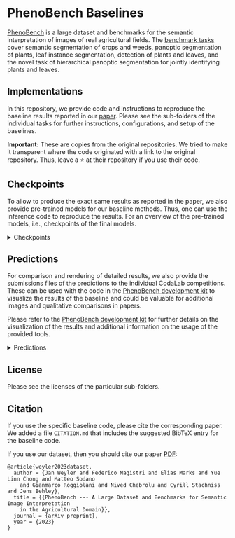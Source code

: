 # PhenoBench Baselines

[PhenoBench](https://www.phenobench.org) is a large dataset and benchmarks for the semantic interpretation of images of real agricultural fields. The [benchmark tasks](https://www.phenobench.org/benchmarks.html) cover semantic segmentation of crops and weeds, panoptic segmentation of plants, leaf instance segmentation, detection of plants and leaves, and the novel task of hierarchical panoptic segmentation for jointly identifying plants and leaves.

## Implementations

In this repository, we provide code and instructions to reproduce the baseline results reported in our [paper](https://arxiv.org/pdf/2306.04557.pdf). Please see the sub-folders of the individual tasks for further instructions, configurations, and setup of the baselines.

**Important:** These are copies from the original repositories. We tried to make it transparent where the code originated with a link to the original repository. Thus, leave a :star: at their repository if you use their code.

## Checkpoints

To allow to produce the exact same results as reported in the paper, we also provide pre-trained models for our baseline methods. Thus, one can use the inference code to reproduce the results. For an overview of the pre-trained models, i.e., checkpoints of the final models.

<details>
<summary>Checkpoints</summary>
<table>
<tr><th>Task</th><th>Approach</th><th>Checkpoint</th></tr>
<tr><td>Semantic Segmentation</td><td>ERFNet</td><td><a href="https://www.ipb.uni-bonn.de/html/projects/phenobench/semantic_segmentation/semantic-seg-erfnet.ckpt">Download</a></td></tr>
<tr><td>Semantic Segmentation</td><td>DeepLabV3+</td><td><a href="https://www.ipb.uni-bonn.de/html/projects/phenobench/semantic_segmentation/semantic-seg-deeplab.ckpt">Download</a></td></tr>
<tr><td></td><td></td><td></td></tr>
<tr><td>Panoptic Segmentation</td><td>Mask R-CNN</td><td><a href="https://www.ipb.uni-bonn.de/html/projects/phenobench/rcnn/panoptic_segmentation/last.pt">Download</a></td></tr>
<tr><td>Panoptic Segmentation</td><td>Panoptic DeepLab</td><td><a href="https://www.ipb.uni-bonn.de/html/projects/phenobench/panoptic_segmentation/PanopticDeeplab/model.pth">Download</a></td></tr>
<tr><td>Panoptic Segmentation</td><td>Mask2Former</td><td><a href="https://www.ipb.uni-bonn.de/html/projects/phenobench/panoptic_segmentation/Mask2former/model.pth">Download</a></td></tr>
<tr><td></td><td></td><td></td></tr>
<tr><td>Leaf Instance Segmentation</td><td>Mask R-CNN</td><td><a href="https://www.ipb.uni-bonn.de/html/projects/phenobench/rcnn/leaf_instance_segmentation/last.pt">Download</a></td></tr>
<tr><td>Leaf Instance Segmentation</td><td>Mask2Former</td><td><a href="https://www.ipb.uni-bonn.de/html/projects/phenobench/leaf_instance_segmentation/Mask2former/model.pth">Download</a></td></tr>
<tr><td></td><td></td><td></td></tr>
<tr><td>Hierarchical Panoptic Segmentation</td><td>Weyler et al.</td><td><a href="https://www.ipb.uni-bonn.de/html/projects/phenobench/hierarchical/weyler/weyler_checkpoint_0381.pth">Download</a></td></tr>
<tr><td>Hierarchical Panoptic Segmentation</td><td>HAPT</td><td><a href="https://drive.google.com/drive/folders/1BctpWMAALU0l6pTvo1e6Mxs8PWplNioT?usp=sharing">Download</a></td></tr>
<tr><td></td><td></td><td></td></tr>
<tr><td>Plant Detection</td><td>Faster R-CNN</td><td><a href="https://www.ipb.uni-bonn.de/html/projects/phenobench/rcnn/plant_detection/last.pt">Download</a></td></tr>
<tr><td>Plant Detection</td><td>Mask R-CNN</td><td><a href="https://www.ipb.uni-bonn.de/html/projects/phenobench/rcnn/plant_detection/last.pt">Download</a></td></tr>
<tr><td>Plant Detection</td><td>YOLOv7</td><td><a href="https://www.ipb.uni-bonn.de/html/projects/phenobench/plant_detection/YOLOv7/yolov7_plant_detection.pt">Download</a></td></tr>
<tr><td></td><td></td><td></td></tr>
<tr><td>Leaf Detection</td><td>Faster R-CNN</td><td><a href="https://www.ipb.uni-bonn.de/html/projects/phenobench/rcnn/leaf_detection/last.pt">Download</a></td></tr>
<tr><td>Leaf Detection</td><td>Mask R-CNN</td><td><a href="https://www.ipb.uni-bonn.de/html/projects/phenobench/rcnn/leaf_detection/last.pt">Download</a></td></tr>
<tr><td>Leaf Detection</td><td>YOLOv7</td><td><a href="https://www.ipb.uni-bonn.de/html/projects/phenobench/leaf_detection/YOLOv7/yolov7_leaf_detection.pt">Download</a></td></tr>
</table>
</details>

## Predictions

For comparison and rendering of detailed results, we also provide the submissions files of the predictions to the individual CodaLab competitions. These can be used with the code in the [PhenoBench development kit](https://www.github.com/PRBonn/phenobench) to visualize the results of the baseline and could be valuable for additional images and qualitative comparisons in papers.

Please refer to the [PhenoBench development kit](https://www.github.com/PRBonn/phenobench) for further details on the visualization of the results and additional information on the usage of the provided tools.

<details>
<summary>Predictions</summary>
<table>
<tr><th>Task</th><th>Approach</th><th>Validation</th><th>Test</th></tr>
<tr><td>Semantic Segmentation</td><td>ERFNet</td><td><a href="https://www.ipb.uni-bonn.de/html/projects/phenobench/semantic_segmentation/predictions/erfnet/erfnet-val.zip">Download</a></td><td><a href="https://www.ipb.uni-bonn.de/html/projects/phenobench/semantic_segmentation/predictions/erfnet/erfnet-test.zip">Download</a></td></tr>
<tr><td>Semantic Segmentation</td><td>DeepLabV3+</td><td><a href="https://www.ipb.uni-bonn.de/html/projects/phenobench/semantic_segmentation/predictions/deeplab/deeplab-val.zip">Download</a></td><td><a href="https://www.ipb.uni-bonn.de/html/projects/phenobench/semantic_segmentation/predictions/deeplab/deeplab-test.zip">Download</a></td></tr>
<tr><td></td><td></td><td></td><td></td></tr>
<tr><td>Panoptic Segmentation</td><td>Mask R-CNN</td><td><a href="https://www.ipb.uni-bonn.de/html/projects/phenobench/panoptic_segmentation/predictions/maskrcnn-val.zip">Download</a></td><td><a href="https://www.ipb.uni-bonn.de/html/projects/phenobench/panoptic_segmentation/predictions/maskrcnn-test.zip">Download</a></td></tr>
<tr><td>Panoptic Segmentation</td><td>Panoptic DeepLab</td><td><a href="https://www.ipb.uni-bonn.de/html/projects/phenobench/panoptic_segmentation/predictions/panopticdeeplab-val.zip">Download</a></td><td><a href="https://www.ipb.uni-bonn.de/html/projects/phenobench/panoptic_segmentation/predictions/panopticdeeplab-test.zip">Download</a></td></tr>
<tr><td>Panoptic Segmentation</td><td>Mask2Former</td><td><a href="https://www.ipb.uni-bonn.de/html/projects/phenobench/panoptic_segmentation/predictions/mask2former-val.zip">Download</a></td><td><a href="https://www.ipb.uni-bonn.de/html/projects/phenobench/panoptic_segmentation/predictions/mask2former-test.zip">Download</a></td></tr>
<tr><td></td><td></td><td></td><td></td></tr>
<tr><td>Leaf Instance Segmentation</td><td> Mask R-CNN</td><td><a href="https://www.ipb.uni-bonn.de/html/projects/phenobench/leaf_instance_segmentation/predictions/maskrcnn-val.zip">Download</a></td><td><a href="https://www.ipb.uni-bonn.de/html/projects/phenobench/leaf_instance_segmentation/predictions/maskrcnn-test.zip">Download</a></td></tr>
<tr><td>Leaf Instance Segmentation</td><td>Mask2Former</td><td><a href="https://www.ipb.uni-bonn.de/html/projects/phenobench/leaf_instance_segmentation/predictions/mask2former-val.zip">Download</a></td><td><a href="https://www.ipb.uni-bonn.de/html/projects/phenobench/leaf_instance_segmentation/predictions/mask2former-test.zip">Download</a></td></tr>
<tr><td></td><td></td><td></td><td></td></tr>
<tr><td>Hierarchical Panoptic Segmentation</td><td>Weyler et al.</td><td><a href="https://www.ipb.uni-bonn.de/html/projects/phenobench/hierarchical/predictions/weyler-val.zip">Download</a></td><td><a href="https://www.ipb.uni-bonn.de/html/projects/phenobench/hierarchical/predictions/weyler-test.zip">Download</a></td></tr>
<tr><td>Hierarchical Panoptic Segmentation</td><td>HAPT</td><td><a href="https://www.ipb.uni-bonn.de/html/projects/phenobench/hierarchical/predictions/hapt-val.zip">Download</a></td><td><a href="https://www.ipb.uni-bonn.de/html/projects/phenobench/hierarchical/predictions/hapt-test.zip">Download</a></td></tr>
<tr><td></td><td></td><td></td><td></td></tr>
<tr><td>Plant Detection</td><td>Faster R-CNN</td><td><a href="https://www.ipb.uni-bonn.de/html/projects/phenobench/plant_detection/predictions/fastrcnn-val.zip">Download</a></td><td><a href="https://www.ipb.uni-bonn.de/html/projects/phenobench/plant_detection/predictions/fastrcnn-test.zip">Download</a></td></tr>
<tr><td>Plant Detection</td><td>Mask R-CNN</td><td><a href="https://www.ipb.uni-bonn.de/html/projects/phenobench/plant_detection/predictions/maskrcnn-val.zip">Download</a></td><td><a href="https://www.ipb.uni-bonn.de/html/projects/phenobench/plant_detection/predictions/maskrcnn-test.zip">Download</a></td></tr>
<tr><td>Plant Detection</td><td>YOLOv7</td><td><a href="https://www.ipb.uni-bonn.de/html/projects/phenobench/plant_detection/predictions/yolov7-val.zip">Download</a></td><td><a href="https://www.ipb.uni-bonn.de/html/projects/phenobench/plant_detection/predictions/yolov7-test.zip">Download</a></td></tr>
<tr><td></td><td></td><td></td><td></td></tr>
<tr><td>Leaf Detection</td><td>Faster R-CNN</td><td><a href="https://www.ipb.uni-bonn.de/html/projects/phenobench/leaf_detection/predictions/fastrcnn-val.zip">Download</a></td><td><a href="https://www.ipb.uni-bonn.de/html/projects/phenobench/leaf_detection/predictions/fastrcnn-test.zip">Download</a></td></tr>
<tr><td>Leaf Detection</td><td>Mask R-CNN</td><td><a href="https://www.ipb.uni-bonn.de/html/projects/phenobench/leaf_detection/predictions/maskrcnn-val.zip">Download</a></td><td><a href="https://www.ipb.uni-bonn.de/html/projects/phenobench/leaf_detection/predictions/maskrcnn-test.zip">Download</a></td></tr>
<tr><td>Leaf Detection</td><td>YOLOv7</td><td><a href="https://www.ipb.uni-bonn.de/html/projects/phenobench/leaf_detection/predictions/yolov7-val.zip">Download</a></td><td><a href="https://www.ipb.uni-bonn.de/html/projects/phenobench/leaf_detection/predictions/yolov7-test.zip">Download</a></td></tr>
</table>
</details>

## License

Please see the licenses of the particular sub-folders.

## Citation

If you use the specific baseline code, please cite the corresponding paper. We added a file `CITATION.md` that includes the suggested BibTeX entry for the baseline code.

If you use our dataset, then you should cite our paper [PDF](https://www.ipb.uni-bonn.de/wp-content/papercite-data/pdf/weyler2023arxiv.pdf):

```
@article{weyler2023dataset,
  author = {Jan Weyler and Federico Magistri and Elias Marks and Yue Linn Chong and Matteo Sodano 
    and Gianmarco Roggiolani and Nived Chebrolu and Cyrill Stachniss and Jens Behley},
  title = {{PhenoBench --- A Large Dataset and Benchmarks for Semantic Image Interpretation
    in the Agricultural Domain}},
  journal = {arXiv preprint},
  year = {2023}
}
```

